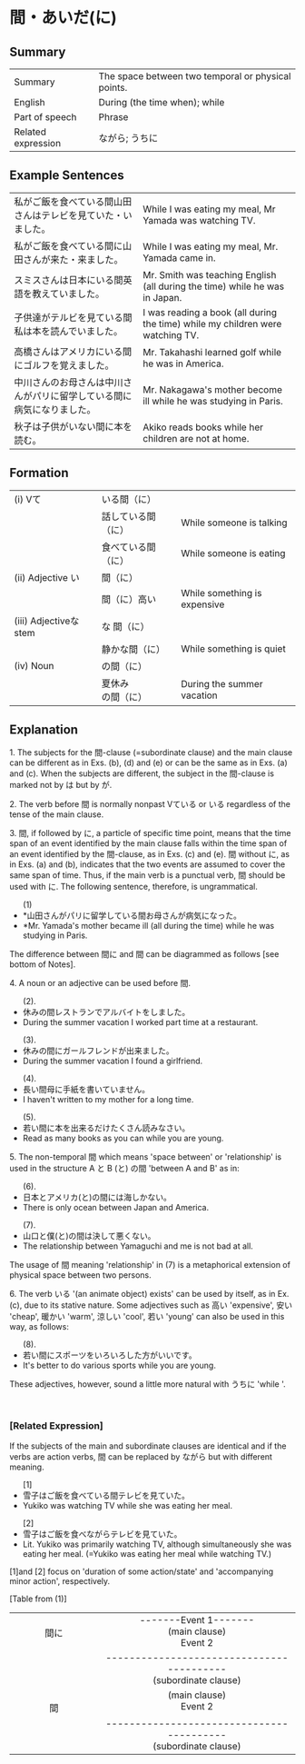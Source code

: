 # 間・あいだ(に)

## Summary

<table><tr>   <td>Summary</td>   <td>The space between two temporal or physical points.</td></tr><tr>   <td>English</td>   <td>During (the time when); while</td></tr><tr>   <td>Part of speech</td>   <td>Phrase</td></tr><tr>   <td>Related expression</td>   <td>ながら; うちに</td></tr></table>

## Example Sentences

<table><tr>   <td>私がご飯を食べている間山田さんはテレビを見ていた・いました。</td>   <td>While I was eating my meal, Mr Yamada was watching TV.</td></tr><tr>   <td>私がご飯を食べている間に山田さんが来た・来ました。</td>   <td>While I was eating my meal, Mr. Yamada came in.</td></tr><tr>   <td>スミスさんは日本にいる間英語を教えていました。</td>   <td>Mr. Smith was teaching English (all during the time) while he was in Japan.</td></tr><tr>   <td>子供達がテルビを見ている間私は本を読んでいました。</td>   <td>I was reading a book (all during the time) while my children were watching TV.</td></tr><tr>   <td>高橋さんはアメリカにいる間にゴルフを覚えました。</td>   <td>Mr. Takahashi learned golf while he was in America.</td></tr><tr>   <td>中川さんのお母さんは中川さんがパリに留学している間に病気になりました。</td>   <td>Mr. Nakagawa's mother become ill while he was studying in Paris.</td></tr><tr>   <td>秋子は子供がいない間に本を読む。</td>   <td>Akiko reads books while her children are not at home.</td></tr></table>

## Formation

<table class="table"><tbody><tr class="tr head"><td class="td"><span class="numbers">(i)</span> <span class="bold">Vて</span></td><td class="td"><span class="concept">いる間（に）</span></td><td class="td"></td></tr><tr class="tr"><td class="td"></td><td class="td"><span>話して</span><span class="concept">いる間（に）</span></td><td class="td"><span>While someone is talking</span></td></tr><tr class="tr"><td class="td"></td><td class="td"><span>食べて</span><span class="concept">いる間（に）</span></td><td class="td"><span>While someone is eating</span></td></tr><tr class="tr head"><td class="td"><span class="numbers">(ii)</span> <span class="bold">Adjective い</span></td><td class="td"><span class="concept">間（に）</span></td><td class="td"></td></tr><tr class="tr"><td class="td"></td><td class="td"><span>間（に）</span><span class="concept">高い</span></td><td class="td"><span>While something is expensive</span></td></tr><tr class="tr head"><td class="td"><span class="numbers">(iii)</span> <span class="bold">Adjectiveな stem</span></td><td class="td"><span class="concept">な 間（に）</span></td><td class="td"></td></tr><tr class="tr"><td class="td"></td><td class="td"><span>静か</span><span class="concept">な間（に）</span></td><td class="td"><span>While something is quiet</span></td></tr><tr class="tr head"><td class="td"><span class="numbers">(iv)</span> <span class="bold">Noun</span></td><td class="td"><span class="concept">の間（に）</span></td><td class="td"></td></tr><tr class="tr"><td class="td"></td><td class="td"><span>夏休み</span><span class="concept">の間（に）</span></td><td class="td"><span>During the summer vacation</span></td></tr></tbody></table>

## Explanation

</p><p>1. The subjects for the <span class="cloze">間</span>-clause (=subordinate clause) and the main clause can be different as in Exs. (b), (d) and (e) or can be the same as in Exs. (a) and (c). When the subjects are different, the subject in the <span class="cloze">間</span>-clause is marked not by は but by が.</p>  <p>2. The verb before <span class="cloze">間</span> is normally nonpast Vている or いる regardless of the tense of the main clause.</p>  <p>3. <span class="cloze">間</span>, if followed by <span class="cloze">に</span>, a particle of specific time point, means that the time span of an event identified by the main clause falls within the time span of an event identified by the <span class="cloze">間</span>-clause, as in Exs. (c) and (e). <span class="cloze">間</span> without <span class="cloze">に</span>, as in Exs. (a) and (b), indicates that the two events are assumed to cover the same span of time. Thus, if the main verb is a punctual verb, <span class="cloze">間</span> should be used with <span class="cloze">に</span>. The following sentence, therefore, is ungrammatical.</p> <ul>(1)<li> *山田さんがパリに留学している<span class="cloze">間</span>お母さんが病気になった。</li> <li> *Mr. Yamada's mother became ill (all during the time) while he was studying in Paris.</li> </ul> <p>The difference between <span class="cloze">間に</span> and <span class="cloze">間</span> can be diagrammed as follows [see bottom of Notes].</p>  <p>4. A noun or an adjective can be used before <span class="cloze">間</span>.</p> <ul> (2). <li>休みの<span class="cloze">間</span>レストランでアルバイトをしました。</li> <li>During the summer vacation I worked part time at a restaurant.</li> </ul> <ul> (3). <li>休みの<span class="cloze">間に</span>ガールフレンドが出来ました。</li> <li>During the summer vacation I found a girlfriend.</li> </ul> <ul> (4). <li>長い<span class="cloze">間</span>母に手紙を書いていません。</li> <li>I haven't written to my mother for a long time.</li> </ul> <ul> (5). <li>若い<span class="cloze">間に</span>本を出来るだけたくさん読みなさい。</li> <li>Read as many books as you can while you are young.</li> </ul>  <p>5. The non-temporal <span class="cloze">間</span> which means 'space between' or 'relationship' is used in the structure A と B (と) の間 'between A and B' as in:</p>  <ul> (6). <li>日本とアメリカ(と)の<span class="cloze">間に</span>は海しかない。</li> <li>There is only ocean between Japan and America.</li> </ul> <ul> (7). <li>山口と僕(と)の<span class="cloze">間</span>は決して悪くない。</li> <li>The relationship between Yamaguchi and me is not bad at all.</li> </ul>  <p>The usage of <span class="cloze">間</span> meaning 'relationship' in (7) is a metaphorical extension of physical space between two persons.</p>  <p>6. The verb いる '(an animate object) exists' can be used by itself, as in Ex. (c), due to its stative nature. Some adjectives such as 高い 'expensive', 安い 'cheap', 暖かい 'warm', 涼しい 'cool', 若い 'young' can also be used in this way, as follows:</p>  <ul> (8). <li>若い<span class="cloze">間に</span>スポーツをいろいろした方がいいです。</li> <li>It's better to do various sports while you are young.</li> </ul>  <p>These adjectives, however, sound a little more natural with うちに 'while '.</p> <br /> <p><h3>[Related Expression]</h3></p>  <p>If the subjects of the main and subordinate clauses are identical and if the verbs are action verbs, <span class="cloze">間</span> can be replaced by <span class="cloze">ながら</span> but with different meaning.</p>  <ul> [1] <li>雪子はご飯を食べている<span class="cloze">間</span>テレビを見ていた。</li> <li>Yukiko was watching TV while she was eating her meal.</li> </ul> <ul> [2] <li>雪子はご飯を食べ<span class="cloze">ながら</span>テレビを見ていた。</li> <li>Lit. Yukiko was primarily watching TV, although simultaneously she was eating her meal. (=Yukiko was eating her meal while watching TV.)</li> </ul>  <p>[1]and [2] focus on 'duration of some action/state' and 'accompanying minor action', respectively.</p> <p>[Table from (1)]</p> <table> <tbody><tr> <td width="180" colspan="2" valign="top" style="text-align:center;"><br /> <span class="cloze">間に</span></td> <td width="444" valign="top" style="text-align:center;"> -------Event 1-------<br /> (main clause)<br /> Event 2<u></u></td> </tr> <tr> <td>&nbsp;</td> <td width="48" valign="top" style="text-align:center;">&nbsp;</td> <td width="444" valign="top" style="text-align:center;">-----------------------------------------<br /> (subordinate clause)</td> </tr> <tr> <td width="180" colspan="2" valign="top" style="text-align:center;"><br /> <span class="cloze">間</span></td> <td width="444" valign="top" style="text-align:center;">(main clause)<br /> Event 2</td> </tr> <tr> <td width="132" valign="top" style="text-align:center;">&nbsp;</td> <td width="48" valign="top" style="text-align:center;">&nbsp;</td> <td width="444" valign="top" style="text-align:center;">-----------------------------------------<br /> (subordinate clause)</td> </tr> </tbody></table>

